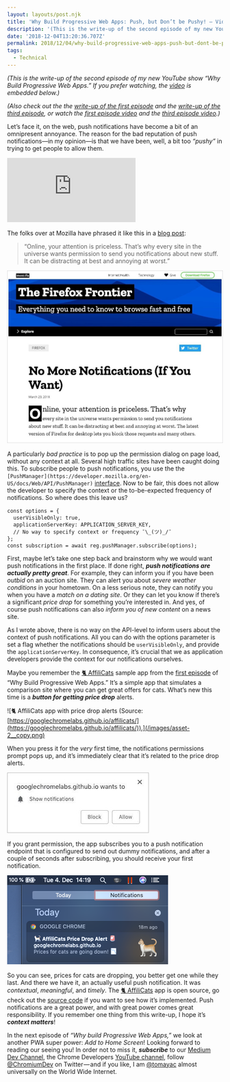 ```yaml
---
layout: layouts/post.njk
title: 'Why Build Progressive Web Apps: Push, but Don’t be Pushy! — Video Write-Up'
description: '(This is the write-up of the second episode of my new YouTube show “Why Build Progressive Web Apps.” If you prefer watching, the video is embedded below.) (Also check out the the write-up of the…'
date: '2018-12-04T13:20:36.707Z'
permalink: 2018/12/04/why-build-progressive-web-apps-push-but-dont-be-pushy-video-write-up/index.html
tags:
  - Technical
---
```


_(This is the write-up of the second episode of my new YouTube show “Why Build Progressive Web Apps.” If you prefer watching, the_ [_video_](https://www.youtube.com/watch?v=vRsVx8_94UQ) _is embedded below.)_

_(Also check out the the_ [_write-up of the first episode_](https://medium.com/dev-channel/why-build-progressive-web-apps-never-lose-a-click-out-video-write-up-74cbbc466afd) _and the_ [_write-up of the third episode_](https://medium.com/dev-channel/why-build-progressive-web-apps-if-its-just-a-bookmark-it-s-not-a-pwa-video-write-up-7ccca1c58034)_, or watch the_ [_first episode video_](https://www.youtube.com/watch?v=4UK_TDTTWnQ) _and the_ [_third episode video_](https://youtu.be/kENeCdS3fzU)_.)_

Let’s face it, on the web, push notifications have become a bit of an omnipresent annoyance. The reason for the bad reputation of push notifications—in my opinion—is that we have been, well, a bit too _“pushy”_ in trying to get people to allow them.

<Embed src="https://www.youtube-nocookie.com/embed/vRsVx8_94UQ?feature=oembed" caption="“Why Build Progressive Web Apps,” episode 2: Push, but Don’t Be Pushy!" />

The folks over at Mozilla have phrased it like this in a [blog post](https://blog.mozilla.org/firefox/no-notifications/):

> “Online, your attention is priceless. That’s why every site in the universe wants permission to send you notifications about new stuff. It can be distracting at best and annoying at worst.”

![Blog post by Mozilla announcing the option to block push notifications globally.](/images/asset-1_copy.jpeg)

A particularly _bad practice_ is to pop up the permission dialog on page load, without any context at all. Several high traffic sites have been caught doing this. To subscribe people to push notifications, you use the the `[PushManager](https://developer.mozilla.org/en-US/docs/Web/API/PushManager)` [interface](https://developer.mozilla.org/en-US/docs/Web/API/PushManager). Now to be fair, this does not allow the developer to specify the context or the to-be-expected frequency of notifications. So where does this leave us?

```
const options = {
  userVisibleOnly: true,
  applicationServerKey: APPLICATION_SERVER_KEY,
  // No way to specify context or frequency ¯\_(ツ)_/¯
};
const subscription = await reg.pushManager.subscribe(options);
```

First, maybe let’s take one step back and brainstorm why we would want push notifications in the first place. If done right, **_push notifications are actually pretty great_**. For example, they can inform you if you have been _outbid_ on an auction site. They can alert you about _severe weather conditions_ in your hometown. On a less serious note, they can notify you when you have a _match on a dating site_. Or they can let you know if there’s a significant _price drop_ for something you’re interested in. And yes, of course push notifications can also _inform you of new content_ on a news site.

As I wrote above, there is no way on the API-level to inform users about the context of push notifications. All you can do with the options parameter is set a flag whether the notifications should be `userVisibleOnly`, and provide the `applicationServerKey`. In consequence, it’s crucial that we as application developers provide the context for our notifications ourselves.

Maybe you remember the [🐈 AffiliCats](https://googlechromelabs.github.io/affilicats/) sample app from the [first episode](https://www.youtube.com/watch?v=4UK_TDTTWnQ) of “Why Build Progressive Web Apps.” It’s a simple app that simulates a comparison site where you can get great offers for cats. What’s new this time is a **_button for getting price drop_** alerts.

![🐈 AffiliCats app with price drop alerts (Source: [https://googlechromelabs.github.io/affilicats/](https://googlechromelabs.github.io/affilicats/)).](/images/asset-2__copy.png)

When you press it for the _very_ first time, the notifications permissions prompt pops up, and it’s immediately clear that it’s related to the price drop alerts.

![Permission prompt after signing up for Price Alerts.](/images/asset-3_copy.jpeg)

If you grant permission, the app subscribes you to a push notification endpoint that is configured to send out dummy notifications, and after a couple of seconds after subscribing, you should receive your first notification.

![Push notification announcing that prices for cats are going down.](/images/asset-4_copy_2.png)

So you can see, prices for cats are dropping, you better get one while they last. And there we have it, an actually useful push notification. It was _contextual_, _meaningful_, and _timely_. The [🐈 AffiliCats](https://googlechromelabs.github.io/affilicats/) app is open source, go check out the [source code](https://github.com/googlechromelabs/affilicats) if you want to see how it’s implemented. Push notifications are a great power, and with great power comes great responsibility. If you remember one thing from this write-up, I hope it’s **_context matters_**!

In the next episode of _“Why build Progressive Web Apps,”_ we look at another PWA super power: _Add to Home Screen_! Looking forward to reading our seeing you! In order not to miss it, **_subscribe_** to our [Medium Dev Channel](https://medium.com/dev-channel), the Chrome Developers [YouTube channel](https://www.youtube.com/channel/UCnUYZLuoy1rq1aVMwx4aTzw), follow [@ChromiumDev](https://twitter.com/ChromiumDev) on Twitter — and if you like, I am [@tomayac](https://twitter.com/tomayac) almost universally on the World Wide Internet.
